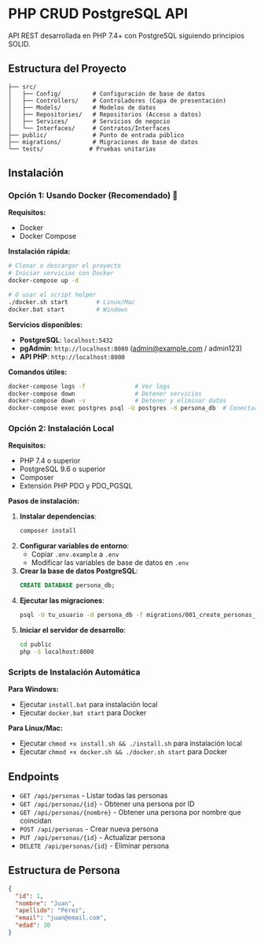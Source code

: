 # PHP CRUD PostgreSQL API

API REST desarrollada en PHP 7.4+ con PostgreSQL siguiendo principios SOLID.

## Estructura del Proyecto

```
├── src/
│   ├── Config/         # Configuración de base de datos
│   ├── Controllers/    # Controladores (Capa de presentación)
│   ├── Models/         # Modelos de datos
│   ├── Repositories/   # Repositorios (Acceso a datos)
│   ├── Services/       # Servicios de negocio
│   └── Interfaces/     # Contratos/Interfaces
├── public/             # Punto de entrada público
├── migrations/         # Migraciones de base de datos
└── tests/             # Pruebas unitarias
```

## Instalación

### Opción 1: Usando Docker (Recomendado) 🐳

**Requisitos:**

- Docker
- Docker Compose

**Instalación rápida:**

```bash
# Clonar o descargar el proyecto
# Iniciar servicios con Docker
docker-compose up -d

# O usar el script helper
./docker.sh start        # Linux/Mac
docker.bat start         # Windows
```

**Servicios disponibles:**

- **PostgreSQL**: `localhost:5432`
- **pgAdmin**: `http://localhost:8080` (admin@example.com / admin123)
- **API PHP**: `http://localhost:8000`

**Comandos útiles:**

```bash
docker-compose logs -f              # Ver logs
docker-compose down                 # Detener servicios
docker-compose down -v              # Detener y eliminar datos
docker-compose exec postgres psql -U postgres -d persona_db  # Conectar a BD
```

### Opción 2: Instalación Local

**Requisitos:**

- PHP 7.4 o superior
- PostgreSQL 9.6 o superior
- Composer
- Extensión PHP PDO y PDO_PGSQL

**Pasos de instalación:**

1. **Instalar dependencias**:
   ```bash
   composer install
   ```
2. **Configurar variables de entorno**:
   - Copiar `.env.example` a `.env`
   - Modificar las variables de base de datos en `.env`
3. **Crear la base de datos PostgreSQL**:
   ```sql
   CREATE DATABASE persona_db;
   ```
4. **Ejecutar las migraciones**:
   ```bash
   psql -U tu_usuario -d persona_db -f migrations/001_create_personas_table.sql
   ```
5. **Iniciar el servidor de desarrollo**:
   ```bash
   cd public
   php -S localhost:8000
   ```

### Scripts de Instalación Automática

**Para Windows:**

- Ejecutar `install.bat` para instalación local
- Ejecutar `docker.bat start` para Docker

**Para Linux/Mac:**

- Ejecutar `chmod +x install.sh && ./install.sh` para instalación local
- Ejecutar `chmod +x docker.sh && ./docker.sh start` para Docker

## Endpoints

- `GET /api/personas` - Listar todas las personas
- `GET /api/personas/{id}` - Obtener una persona por ID
- `GET /api/personas/{nombre}` - Obtener una persona por nombre que coincidan
- `POST /api/personas` - Crear nueva persona
- `PUT /api/personas/{id}` - Actualizar persona
- `DELETE /api/personas/{id}` - Eliminar persona

## Estructura de Persona

```json
{
  "id": 1,
  "nombre": "Juan",
  "apellido": "Pérez",
  "email": "juan@email.com",
  "edad": 30
}
```
